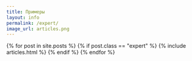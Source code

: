 ```yaml
---
title: Примеры
layout: info
permalink: /expert/
image_url: articles.png
---
```

<div>
  {% for post in site.posts %}
    {% if post.class == "expert" %}
      {% include articles.html %}
    {% endif %}
  {% endfor %}
</div>